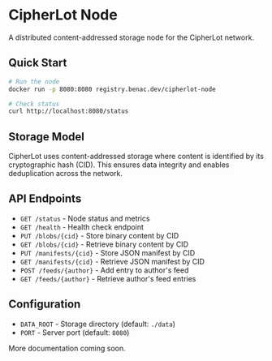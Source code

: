 # CipherLot Node

A distributed content-addressed storage node for the CipherLot network.

## Quick Start

```bash
# Run the node
docker run -p 8080:8080 registry.benac.dev/cipherlot-node

# Check status
curl http://localhost:8080/status
```

## Storage Model

CipherLot uses content-addressed storage where content is identified by its cryptographic hash (CID). This ensures data integrity and enables deduplication across the network.

## API Endpoints

- `GET /status` - Node status and metrics
- `GET /health` - Health check endpoint
- `PUT /blobs/{cid}` - Store binary content by CID
- `GET /blobs/{cid}` - Retrieve binary content by CID
- `PUT /manifests/{cid}` - Store JSON manifest by CID
- `GET /manifests/{cid}` - Retrieve JSON manifest by CID
- `POST /feeds/{author}` - Add entry to author's feed
- `GET /feeds/{author}` - Retrieve author's feed entries

## Configuration

- `DATA_ROOT` - Storage directory (default: `./data`)
- `PORT` - Server port (default: `8080`)

More documentation coming soon.